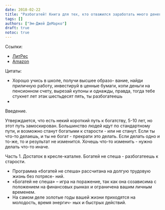 ```yaml
---
date: 2018-02-22
title: "Разбогатей! Книга для тех, кто отважился заработать много денег и купить себе Феррари или Ламборгини"
tags: []
authors: ["Эм-Джей ДеМарко"]
draft: true
notoc: true
---
```


Ссылки:
* [ЛитРес](https://www.litres.ru/em-dzhey-demarko/razbogatey-kniga-dlya-teh-kto-otvazhilsya-zarabotat-mnogo-deneg-i-kupit-sebe-ferrari-ili-lamborgini/?action=do_user_ref_discount&lfrom=363932391&ref_key=7f5b12f362af401d4fdeecc06938ad91ec260646544073a7e6c52d2b2c20e0c0)
* [Amazon](https://www.amazon.com/Millionaire-Fastlane-Crack-Wealth-Lifetime/dp/0984358102)

Цитаты:

* Хорошо учись в школе, получи высшее образо- вание, найди приличную работу, инвестируй в ценные бумаги, копи деньги на пенсионном счету, вырезай купоны и однажды, правда, тогда тебе стукнет лет этак шестьдесят пять, ты разбогатеешь
* 

Введение.

Утверждается, что есть некий короткий путь к богатству, 5-10 лет, но этот путь замоскирован. Большинство людей идут по стандартному пути, и возможно станут богатыми к старости - или не станут. Если ты что-то делаешь, и ты не богат - прекрати это делать. Если делать одно и то-же, то и результат не изменится. Хочешь что-то изменить - нужно делать что-то иначе.

Часть 1. Достаток в кресле-каталке. Богатей не спеша - разбогатеешь к старости.

* Программа «богатей не спеша» рассчитана на долгую трудовую жизнь без потрясе-
ний.
* «Богатей не спеша» – игра на поражение, так как она созависима с положением на
финансовых рынках и ограничена вашим личным временем.
* На самом деле золотые годы вашей жизни приходятся на молодость, время энергич-
ных и быстрых действий.

